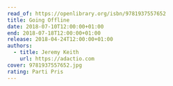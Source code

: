 ```yaml
---
read_of: https://openlibrary.org/isbn/9781937557652
title: Going Offline
date: 2018-07-10T12:00:00+01:00
end: 2018-07-18T12:00:00+01:00
release: 2018-04-24T12:00:00+01:00
authors:
  - title: Jeremy Keith
    url: https://adactio.com
cover: 9781937557652.jpg
rating: Parti Pris
---
```

